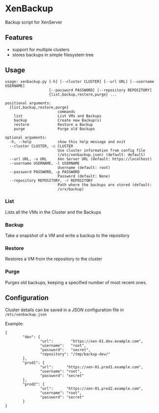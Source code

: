 # XenBackup

Backup script for XenServer

## Features

- support for multiple clusters
- stores backups in simple filesystem tree

## Usage

	usage: xenbackup.py [-h] [--cluster CLUSTER] [--url URL] [--username USERNAME]
	                    [--password PASSWORD] [--repository REPOSITORY]
	                    {list,backup,restore,purge} ...
	
	positional arguments:
	  {list,backup,restore,purge}
	                        commands
	    list                List VMs and Backups
	    backup              Create new Backup(s)
	    restore             Restore a Backup
	    purge               Purge old Backups
	
	optional arguments:
	  -h, --help            show this help message and exit
	  --cluster CLUSTER, -c CLUSTER
	                        Use cluster information from config file
	                        (/etc/xenbackup.json) (default: default)
	  --url URL, -u URL     Xen Server URL (default: https://localhost)
	  --username USERNAME, -l USERNAME
	                        Username (default: root)
	  --password PASSWORD, -p PASSWORD
	                        Password (default: None)
	  --repository REPOSITORY, -r REPOSITORY
	                        Path where the backups are stored (default:
	                        /srv/backup)

### List

Lists all the VMs in the Cluster and the Backups

### Backup

Take a snapshot of a VM and write a backup to the repository

### Restore

Restores a VM from the repository to the cluster

### Purge

Purges old backups, keeping a specified number of most recent ones.

## Configuration

Cluster details can be saved in a JSON configuration file in <code>/etc/xenbackup.json</code>

Example:

	{
	        "dev": {
	                "url":        "https://xen-01.dev.example.com",
	                "username":   "root",
	                "password":   "secret",
	                "repository": "/tmp/backup-dev/"
	        },
	        "prod1": {
	                "url":      "https://xen-01.prod1.example.com",
	                "username": "root",
	                "password": "secret"
	        },
	        "prod2": {
	                "url":      "https://xen-01.prod2.example.com",
	                "username": "root",
	                "password": "secret"
	        }
	}
